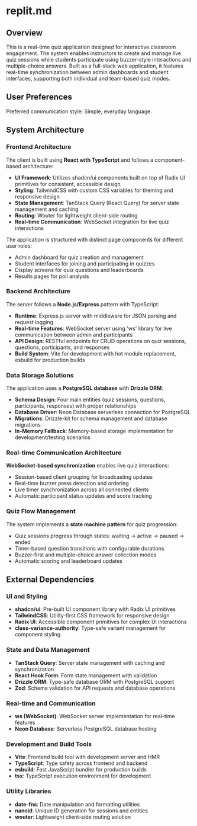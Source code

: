 # replit.md

## Overview

This is a real-time quiz application designed for interactive classroom engagement. The system enables instructors to create and manage live quiz sessions while students participate using buzzer-style interactions and multiple-choice answers. Built as a full-stack web application, it features real-time synchronization between admin dashboards and student interfaces, supporting both individual and team-based quiz modes.

## User Preferences

Preferred communication style: Simple, everyday language.

## System Architecture

### Frontend Architecture
The client is built using **React with TypeScript** and follows a component-based architecture:
- **UI Framework**: Utilizes shadcn/ui components built on top of Radix UI primitives for consistent, accessible design
- **Styling**: TailwindCSS with custom CSS variables for theming and responsive design
- **State Management**: TanStack Query (React Query) for server state management and caching
- **Routing**: Wouter for lightweight client-side routing
- **Real-time Communication**: WebSocket integration for live quiz interactions

The application is structured with distinct page components for different user roles:
- Admin dashboard for quiz creation and management
- Student interfaces for joining and participating in quizzes
- Display screens for quiz questions and leaderboards
- Results pages for poll analysis

### Backend Architecture
The server follows a **Node.js/Express** pattern with TypeScript:
- **Runtime**: Express.js server with middleware for JSON parsing and request logging
- **Real-time Features**: WebSocket server using 'ws' library for live communication between admin and participants
- **API Design**: RESTful endpoints for CRUD operations on quiz sessions, questions, participants, and responses
- **Build System**: Vite for development with hot module replacement, esbuild for production builds

### Data Storage Solutions
The application uses a **PostgreSQL database** with **Drizzle ORM**:
- **Schema Design**: Four main entities (quiz sessions, questions, participants, responses) with proper relationships
- **Database Driver**: Neon Database serverless connection for PostgreSQL
- **Migrations**: Drizzle-kit for schema management and database migrations
- **In-Memory Fallback**: Memory-based storage implementation for development/testing scenarios

### Real-time Communication Architecture
**WebSocket-based synchronization** enables live quiz interactions:
- Session-based client grouping for broadcasting updates
- Real-time buzzer press detection and ordering
- Live timer synchronization across all connected clients
- Automatic participant status updates and score tracking

### Quiz Flow Management
The system implements a **state machine pattern** for quiz progression:
- Quiz sessions progress through states: waiting → active → paused → ended
- Timer-based question transitions with configurable durations
- Buzzer-first and multiple-choice answer collection modes
- Automatic scoring and leaderboard updates

## External Dependencies

### UI and Styling
- **shadcn/ui**: Pre-built UI component library with Radix UI primitives
- **TailwindCSS**: Utility-first CSS framework for responsive design
- **Radix UI**: Accessible component primitives for complex UI interactions
- **class-variance-authority**: Type-safe variant management for component styling

### State and Data Management
- **TanStack Query**: Server state management with caching and synchronization
- **React Hook Form**: Form state management with validation
- **Drizzle ORM**: Type-safe database ORM with PostgreSQL support
- **Zod**: Schema validation for API requests and database operations

### Real-time and Communication
- **ws (WebSocket)**: WebSocket server implementation for real-time features
- **Neon Database**: Serverless PostgreSQL database hosting

### Development and Build Tools
- **Vite**: Frontend build tool with development server and HMR
- **TypeScript**: Type safety across frontend and backend
- **esbuild**: Fast JavaScript bundler for production builds
- **tsx**: TypeScript execution environment for development

### Utility Libraries
- **date-fns**: Date manipulation and formatting utilities
- **nanoid**: Unique ID generation for sessions and entities
- **wouter**: Lightweight client-side routing solution